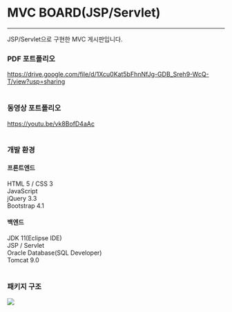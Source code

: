 # MVC BOARD(JSP/Servlet)
<hr>

JSP/Servlet으로 구현한 MVC 게시판입니다.

### PDF 포트폴리오
https://drive.google.com/file/d/1Xcu0Kat5bFhnNfJg-GDB_Sreh9-WcQ-T/view?usp=sharing
<br><br>

### 동영상 포트폴리오
https://youtu.be/vk8BofD4aAc
<br><br>

### 개발 환경
#### 프론트엔드
HTML 5 / CSS 3<br>
JavaScript<br>
jQuery 3.3<br>
Bootstrap 4.1<br>

#### 백엔드
JDK 11(Eclipse IDE)<br>
JSP / Servlet<br>
Oracle Database(SQL Developer)<br>
Tomcat 9.0<br>
<br>

### 패키지 구조
<img src="https://user-images.githubusercontent.com/72964888/111121676-5020d780-85b0-11eb-8e18-cc455427f34f.png">
